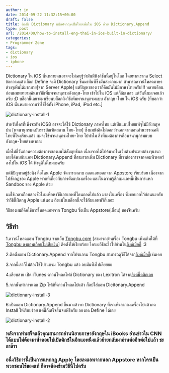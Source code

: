 ```yaml
---
author: in
date: 2014-09-22 11:32:15+00:00
draft: false
title: ติดตั้ง Dictionary แปลอังกฤษเป็นไทยเพิ่มใน iOS ด้วย Dictionary.Append
type: post
url: /2014/09/how-to-install-eng-thai-in-ios-built-in-dictionary/
categories:
- Programmer Zone
tags:
- dictionary
- ios
- iphone
---
```


Dictionary ใน iOS นั้นหลายคนอาจจะไม่เคยรู้ว่ามันมีฟังค์ชั่นนี้อยู่ในโลก โดยหากเรากด Select ข้อความแล้วเลือก Define จะมี Dictionary ขึ้นมาทันทีซึ่งมันสะดวกมาก สามารถดาวน์โหลดภาษาต่างๆเพิ่มได้มากมาย[จาก Server Apple] แต่ปัญหาของเราก็คือมันไม่มีภาษาไทยครับ!!! หลายเดือนก่อนผมพยายามค้นหาวิธีเพิ่มพจนานุกรมอังกฤษ-ไทย เข้าไปใน iOS แต่ก็ล้มเหลว แต่วันนี้ผมเจอแล้วครับ :D บล็อกนี้เลยจะมาเขียนบล็อกถึงวิธีเพิ่มพจนานุกรมแบบ อังกฤษ-ไทย ใน iOS ครับ [ที่บอกว่า iOS นั้นหมายความว่าใช้ได้ทั้ง iPhone, iPad, iPod etc.]

<!-- more -->

![dictionary-install-1](https://www.cyruszhang.com/wp-content/uploads/2014/09/dictionary-install-1.jpg)


สำหรับใครที่เพิ่งจะอัพ iOS8 อาจจะได้ใช้ Dictionary ภาษาไทย แต่เป็นแบบไทยแท้ๆไม่มีอังกฤษปน [พจนานุกรมฉบับราชบัณฑิตสถาน ไทย-ไทย] ซึ่งผมยังคิดไม่ออกว่านอกจากตอนอ่านวรรณคดีไทยที่โรงเรียนแล้ว ผมจะใช้พจนานุกรมไทย-ไทย ไปทำไม สิ่งที่ผมต้องการคือพจนานุกรมแบบ อังกฤษ-ไทยต่างหากละ

เมื่อไม่กี่วันก่อนความต้องการของผมได้สัมฤทธิ์ผล เนื่องจากได้ไปค้นหาในเว็บต่างประเทศต่างๆนานา เลยได้พบกับแอพ Dictionary.Append ที่สามารถเพิ่ม Dictionary ที่เราต้องการจากคอมพิวเตอร์ลงไปใน iOS ได้ ฟังดูดีใช่ไหมละครับ

แต่มีปัญหาอยู่ข้อนึง คือโดน Apple จัดการลงดาบ ถอดแอพออกจาก Appstore เรียบร้อย เนื่องจากไปขัดกฏของ Apple พวกที่เกี่ยวกับการดัดแปลงเครื่อง และในความรู้สึกผมแอพนี้เป็นการแหก Sandbox ของ Apple ด้วย

ผมใช้เวลาเกือบสองชั่วโมงเพื่อหาวิธีเอาแอพที่โดนถอดไปแล้ว มาลงในเครื่อง ซึ่งขอบอกไว้ก่อนนะครับว่าวิธีนี้ผิดกฏ Apple แน่นอน ถึงแม้ในบล็อกนี้จะใช้กับแอพฟรีก็เถอะ

วิธีของผมก็คือใช้การโหลดแอพจาก Tongbu ซึ่งเป็น Appstore(เถื่อน) ของจีนครับ


## วิธีทำ


1.ดาวน์โหลดแอพ Tongbu จากเว็บ [Tongbu.com](http://www.tongbu.com/zhushou/) [สามารถอ่านเรื่อง Tongbu เพิ่มเติมได้ที่ [Tongbu ลงแอพเถื่อนไม่เสียเงิน](https://www.cyruszhang.com/tongbu-ios-free-appstore/)] ติดตั้งให้เรียบร้อย ใครงงวิธีอะไรไปอ่านใน[ลิงค์เมื่อกี้](https://www.cyruszhang.com/tongbu-ios-free-appstore/) :3

2.ติดตั้งแอพ Dictionary.Append จากโปรแกรม Tongbu สามารถดูวิธีได้จาก[ลิงค์เมื่อกี้](https://www.cyruszhang.com/tongbu-ios-free-appstore/)เช่นเคย

3.จากนี้เราก็ไม่ต้องใช้โปรแกรม Tongbu แล้ว ลบมันทิ้งไปเล๊ยยยย

4.เสียบสาย เปิด iTunes ดาวน์โหลดไฟล์ Dictionary ของ Lexitron ได้จาก[ลิงค์นี้คลิกเลย](https://www.dropbox.com/s/k6julmp1tq4jnp0/Lexitron%20English-Thai%20Dictionary.dictionary.zip?dl=0)

5.จากนั้นทำการแตก Zip ไฟล์ที่ดาวน์โหลดไปแล้ว ก็อปใส่แอพ Dicitonary.Append

![dictionary-install-3](https://www.cyruszhang.com/wp-content/uploads/2014/09/dictionary-install-3-1.jpg)


6.เปิดแอพ Dictionary.Append ขึ้นมาแล้วหา Dictionary ที่เราเพิ่งลากลงเครื่องไปแล้วกด Install ให้เรียบร้อย แค่นี้ก็เสร็จสิ้นจบพิธีครับ ลองกด Define ได้เลย

![dictionary-install-2](https://www.cyruszhang.com/wp-content/uploads/2014/09/dictionary-install-2.jpg)



### หลังจากทำเสร็จแล้วคุณสามารถอ่านนิยายภาษาอังกฤษใน iBooks อ่านข่าวใน CNN ได้แบบไม่ต้องมานั่งคอยไปเปิดดิกซ์ในอีกแอพนึงแล้วย้ายกลับมาอ่านต่ออีกต่อไปแล้ว ชะลาล๊าา




### อนึ่งวิธีการนี้เป็นการแหกกฏ Apple โดยลงแอพจากนอก Appstore หากใครเป็นพวกชอบใช้ของแท้ ก็อาจต้องข้ามวิธีนี้ไปครับ
